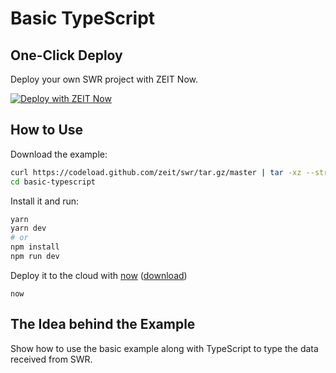 # Basic TypeScript

## One-Click Deploy

Deploy your own SWR project with ZEIT Now.

[![Deploy with ZEIT Now](https://zeit.co/button)](https://zeit.co/new/project?template=https://github.com/zeit/swr/tree/master/examples/basic-typescript)

## How to Use

Download the example:

```bash
curl https://codeload.github.com/zeit/swr/tar.gz/master | tar -xz --strip=2 swr-master/examples/basic-typescript
cd basic-typescript
```

Install it and run:

```bash
yarn
yarn dev
# or
npm install
npm run dev
```

Deploy it to the cloud with [now](https://zeit.co/home) ([download](https://zeit.co/download))

```
now
```

## The Idea behind the Example

Show how to use the basic example along with TypeScript to type the data received from SWR.

